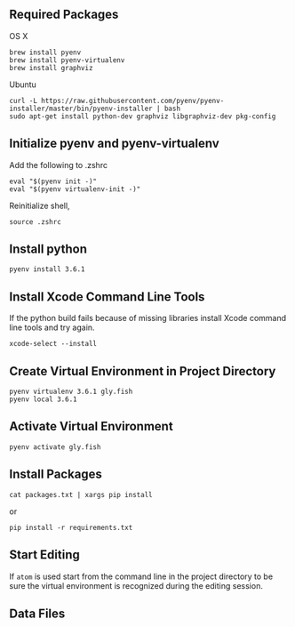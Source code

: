 ## Required Packages

OS X

```
brew install pyenv
brew install pyenv-virtualenv
brew install graphviz
```

Ubuntu

```
curl -L https://raw.githubusercontent.com/pyenv/pyenv-installer/master/bin/pyenv-installer | bash
sudo apt-get install python-dev graphviz libgraphviz-dev pkg-config
```

## Initialize pyenv and pyenv-virtualenv

Add the following to .zshrc
```
eval "$(pyenv init -)"
eval "$(pyenv virtualenv-init -)"
```
Reinitialize shell,

```
source .zshrc
```

## Install python

```
pyenv install 3.6.1
```

## Install Xcode Command Line Tools

If the python build fails because of missing libraries install Xcode command line tools and try again.

```
xcode-select --install
```

## Create Virtual Environment in Project Directory

```
pyenv virtualenv 3.6.1 gly.fish
pyenv local 3.6.1
```

## Activate Virtual Environment

```
pyenv activate gly.fish
```

## Install Packages

```
cat packages.txt | xargs pip install
```
or

```
pip install -r requirements.txt
```

## Start Editing

If ```atom``` is used start from the command line in the project directory to be sure the virtual environment is recognized during the editing session.

## Data Files
